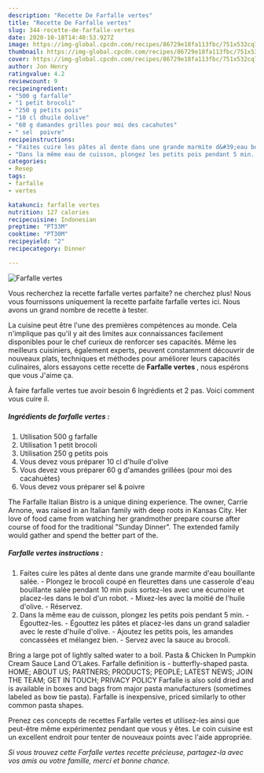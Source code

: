 ```yaml
---
description: "Recette De Farfalle vertes"
title: "Recette De Farfalle vertes"
slug: 344-recette-de-farfalle-vertes
date: 2020-10-18T14:40:53.927Z
image: https://img-global.cpcdn.com/recipes/86729e18fa113fbc/751x532cq70/farfalle-vertes-photo-principale-de-la-recette.jpg
thumbnail: https://img-global.cpcdn.com/recipes/86729e18fa113fbc/751x532cq70/farfalle-vertes-photo-principale-de-la-recette.jpg
cover: https://img-global.cpcdn.com/recipes/86729e18fa113fbc/751x532cq70/farfalle-vertes-photo-principale-de-la-recette.jpg
author: Jon Henry
ratingvalue: 4.2
reviewcount: 9
recipeingredient:
- "500 g farfalle"
- "1 petit brocoli"
- "250 g petits pois"
- "10 cl dhuile dolive"
- "60 g damandes grilles pour moi des cacahutes"
- " sel  poivre"
recipeinstructions:
- "Faites cuire les pâtes al dente dans une grande marmite d&#39;eau bouillante salée. Plongez le brocoli coupé en fleurettes dans une casserole d&#39;eau bouillante salée pendant 10 min puis sortez-les avec une écumoire et placez-les dans le bol d&#39;un robot. Mixez-les avec la moitié de l&#39;huile d&#39;olive. Réservez."
- "Dans la même eau de cuisson, plongez les petits pois pendant 5 min. Égouttez-les. Égouttez les pâtes et placez-les dans un grand saladier avec le reste d&#39;huile d&#39;olive. Ajoutez les petits pois, les amandes concassées et mélangez bien. Servez avec la sauce au brocoli."
categories:
- Resep
tags:
- farfalle
- vertes

katakunci: farfalle vertes 
nutrition: 127 calories
recipecuisine: Indonesian
preptime: "PT33M"
cooktime: "PT30M"
recipeyield: "2"
recipecategory: Dinner

---
```



![Farfalle vertes](https://img-global.cpcdn.com/recipes/86729e18fa113fbc/751x532cq70/farfalle-vertes-photo-principale-de-la-recette.jpg)

Vous recherchez la recette farfalle vertes parfaite? ne cherchez plus! Nous vous fournissons uniquement la recette parfaite farfalle vertes ici. Nous avons un grand nombre de recette à tester.

La cuisine peut être l'une des premières compétences au monde. Cela n'implique pas qu'il y ait des limites aux connaissances facilement disponibles pour le chef curieux de renforcer ses capacités. Même les meilleurs cuisiniers, également experts, peuvent constamment découvrir de nouveaux plats, techniques et méthodes pour améliorer leurs capacités culinaires, alors essayons cette recette de <strong> Farfalle vertes </strong>, nous espérons que vous J'aime ça.

<!--inarticleads1-->

À faire farfalle vertes tue avoir besoin 6 Ingrédients et 2 pas. Voici comment vous cuire il.

##### Ingrédients de farfalle vertes :

1. Utilisation 500 g farfalle
1. Utilisation 1 petit brocoli
1. Utilisation 250 g petits pois
1. Vous devez vous préparer 10 cl d&#39;huile d&#39;olive
1. Vous devez vous préparer 60 g d&#39;amandes grillées (pour moi des cacahuètes)
1. Vous devez vous préparer  sel &amp; poivre


The Farfalle Italian Bistro is a unique dining experience. The owner, Carrie Arnone, was raised in an Italian family with deep roots in Kansas City. Her love of food came from watching her grandmother prepare course after course of food for the traditional &#34;Sunday Dinner&#34;. The extended family would gather and spend the better part of the. 

<!--inarticleads2-->

##### Farfalle vertes instructions :

1. Faites cuire les pâtes al dente dans une grande marmite d&#39;eau bouillante salée. - Plongez le brocoli coupé en fleurettes dans une casserole d&#39;eau bouillante salée pendant 10 min puis sortez-les avec une écumoire et placez-les dans le bol d&#39;un robot. - Mixez-les avec la moitié de l&#39;huile d&#39;olive. - Réservez.
1. Dans la même eau de cuisson, plongez les petits pois pendant 5 min. - Égouttez-les. - Égouttez les pâtes et placez-les dans un grand saladier avec le reste d&#39;huile d&#39;olive. - Ajoutez les petits pois, les amandes concassées et mélangez bien. - Servez avec la sauce au brocoli.


Bring a large pot of lightly salted water to a boil. Pasta &amp; Chicken In Pumpkin Cream Sauce Land O&#39;Lakes. Farfalle definition is - butterfly-shaped pasta. HOME; ABOUT US; PARTNERS; PRODUCTS; PEOPLE; LATEST NEWS; JOIN THE TEAM; GET IN TOUCH; PRIVACY POLICY Farfalle is also sold dried and is available in boxes and bags from major pasta manufacturers (sometimes labeled as bow tie pasta). Farfalle is inexpensive, priced similarly to other common pasta shapes. 

<!--inarticleads1-->

<p>
Prenez ces concepts de recettes Farfalle vertes et utilisez-les ainsi que peut-être même expérimentez pendant que vous y êtes. Le coin cuisine est un excellent endroit pour tenter de nouveaux points avec l'aide appropriée.
</p>

<p>
<i>Si vous trouvez cette Farfalle vertes recette précieuse, partagez-la avec vos amis ou votre famille, merci et bonne chance.</i>
</p>
